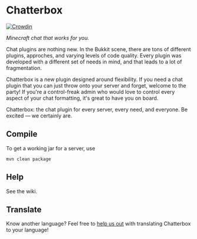 Chatterbox
==========

[![Crowdin](https://d322cqt584bo4o.cloudfront.net/chatterbox/localized.png)](https://translate.chatterbox.works)

*Minecraft chat that works for you.*

Chat plugins are nothing new. In the Bukkit scene, there are tons of different plugins, approches, and varying levels of code quality. Every plugin was developed with a different set of needs in mind, and that leads to a lot of fragmentation.

Chatterbox is a new plugin designed around flexibility. If you need a chat plugin that you can just throw onto your server and forget, welcome to the party! If you're a control-freak admin who would love to control every aspect of your chat formatting, it's great to have you on board.

Chatterbox: the chat plugin for every server, every need, and everyone. Be excited — we certainly are.

## Compile
To get a working jar for a server, use

    mvn clean package

## Help
See the wiki.

## Translate
Know another language? Feel free to [help us out](https://translate.chatterbox.works) with translating Chatterbox to
your language!

